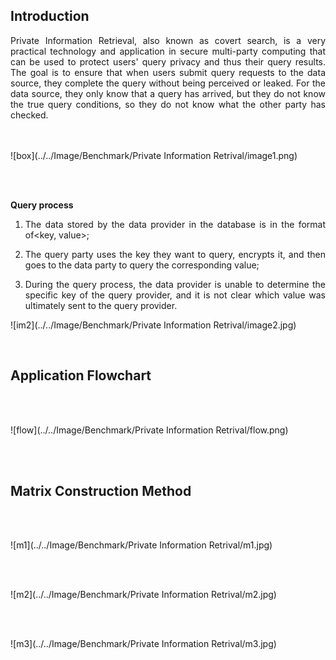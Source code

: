 ## Introduction

<div style="text-align: justify">
Private Information Retrieval, also known as covert search, is a very practical technology and application in secure multi-party computing that can be used to protect users' query privacy and thus their query results. The goal is to ensure that when users submit query requests to the data source, they complete the query without being perceived or leaked. For the data source, they only know that a query has arrived, but they do not know the true query conditions, so they do not know what the other party has checked.
<br>
<br>
<br>

![box](../../Image/Benchmark/Private Information Retrival/image1.png)
<style>
    img[alt="box"]{
        width:600px;
    }
</style>

<br>
<br>

**Query process**

1. The data stored by the data provider in the database is in the format of<key, value>;

2. The query party uses the key they want to query, encrypts it, and then goes to the data party to query the corresponding value;

3. During the query process, the data provider is unable to determine the specific key of the query provider, and it is not clear which value was ultimately sent to the query provider.

![im2](../../Image/Benchmark/Private Information Retrival/image2.jpg)
<style>
    img[alt="im2"]{
        width:800px;
    }
</style>

<br>
</div> 


## Application Flowchart
<br>
<br>

![flow](../../Image/Benchmark/Private Information Retrival/flow.png)
<style>
    img[alt="flow"]{
        width:1000px;
    }
</style>
<br>
<br>

## Matrix Construction Method
<div style="text-align: justify">
<br>
<br>

![m1](../../Image/Benchmark/Private Information Retrival/m1.jpg)
<style>
    img[alt="m1"]{
        width:1000px;
    }
</style>
<br>
<br>

![m2](../../Image/Benchmark/Private Information Retrival/m2.jpg)
<style>
    img[alt="m2"]{
        width:1000px;
    }
</style>
<br>
<br>

![m3](../../Image/Benchmark/Private Information Retrival/m3.jpg)
<style>
    img[alt="m3"]{
        width:1000px;
    }
</style>
<br>
</div> 
<br>
<br>

<!-- ## DEMO used by the system
<br>

**Integration with PrimiHub to complete PIR**

![demo](../../Image/Benchmark/Private Information Retrival/demo.jpg)
<style>
    img[alt="demo"]{
        width:1000px;
    }
</style>
<br>
<br>
-->


